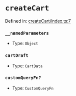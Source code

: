 # `createCart`

Defined in: [createCart/index.ts:7](https://github.com/vuestorefront/vue-storefront/blob/7fab09097/packages/commercetools/api-client/src/api/createCart/index.ts#L7)

### `__namedParameters`

* Type: `Object`

### `cartDraft`

* Type: `CartData`

### `customQueryFn?`

* Type: `CustomQueryFn`
